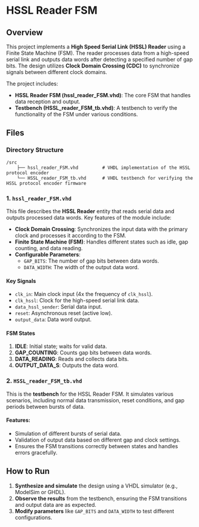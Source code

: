 # HSSL Reader FSM

## Overview
This project implements a **High Speed Serial Link (HSSL) Reader** using a Finite State Machine (FSM). The reader processes data from a high-speed serial link and outputs data words after detecting a specified number of gap bits. The design utilizes **Clock Domain Crossing (CDC)** to synchronize signals between different clock domains.

The project includes:
- **HSSL Reader FSM (hssl_reader_FSM.vhd)**: The core FSM that handles data reception and output.
- **Testbench (HSSL_reader_FSM_tb.vhd)**: A testbench to verify the functionality of the FSM under various conditions.

## Files

### Directory Structure

```
/src
    ├── hssl_reader_FSM.vhd         # VHDL implementation of the HSSL protocol encoder
    └── HSSL_reader_FSM_tb.vhd      # VHDL testbench for verifying the HSSL protocol encoder firmware
```

### 1. `hssl_reader_FSM.vhd`
This file describes the **HSSL Reader** entity that reads serial data and outputs processed data words. Key features of the module include:
- **Clock Domain Crossing**: Synchronizes the input data with the primary clock and processes it according to the FSM.
- **Finite State Machine (FSM)**: Handles different states such as idle, gap counting, and data reading.
- **Configurable Parameters**:
  - `GAP_BITS`: The number of gap bits between data words.
  - `DATA_WIDTH`: The width of the output data word.

#### Key Signals
- `clk_in`: Main clock input (4x the frequency of `clk_hssl`).
- `clk_hssl`: Clock for the high-speed serial link data.
- `data_hssl_sender`: Serial data input.
- `reset`: Asynchronous reset (active low).
- `output_data`: Data word output.

#### FSM States
1. **IDLE**: Initial state; waits for valid data.
2. **GAP_COUNTING**: Counts gap bits between data words.
3. **DATA_READING**: Reads and collects data bits.
4. **OUTPUT_DATA_S**: Outputs the data word.

### 2. `HSSL_reader_FSM_tb.vhd`
This is the **testbench** for the HSSL Reader FSM. It simulates various scenarios, including normal data transmission, reset conditions, and gap periods between bursts of data.

#### Features:
- Simulation of different bursts of serial data.
- Validation of output data based on different gap and clock settings.
- Ensures the FSM transitions correctly between states and handles errors gracefully.

## How to Run

1. **Synthesize and simulate** the design using a VHDL simulator (e.g., ModelSim or GHDL).
2. **Observe the results** from the testbench, ensuring the FSM transitions and output data are as expected.
3. **Modify parameters** like `GAP_BITS` and `DATA_WIDTH` to test different configurations.
